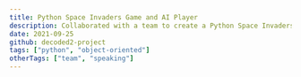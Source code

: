 ```yaml
---
title: Python Space Invaders Game and AI Player
description: Collaborated with a team to create a Python Space Invaders game with object‑oriented programming principles and integrated Neuroevolution of Augmenting Topologies (NEAT) Algorithm; co‑hosted a workshop about AI, NEAT and neural networks with >30 participants.
date: 2021-09-25
github: decoded2-project
tags: ["python", "object-oriented"]
otherTags: ["team", "speaking"]
---
```

